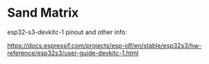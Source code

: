 # Sand Matrix
esp32-s3-devkitc-1 pinout and other info:

https://docs.espressif.com/projects/esp-idf/en/stable/esp32s3/hw-reference/esp32s3/user-guide-devkitc-1.html
